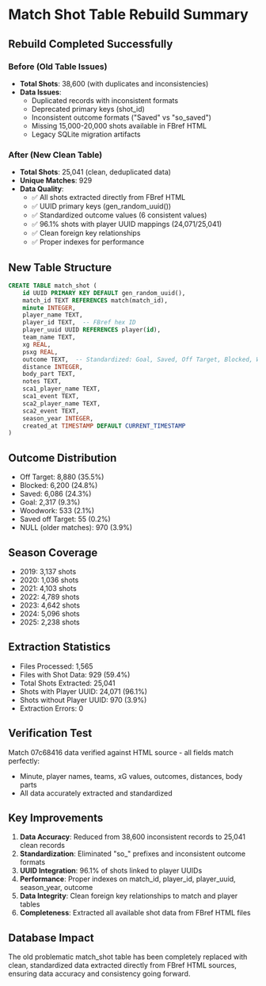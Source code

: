 # Match Shot Table Rebuild Summary

## Rebuild Completed Successfully

### Before (Old Table Issues)
- **Total Shots**: 38,600 (with duplicates and inconsistencies)
- **Data Issues**:
  - Duplicated records with inconsistent formats
  - Deprecated primary keys (shot_id)
  - Inconsistent outcome formats ("Saved" vs "so_saved")
  - Missing 15,000-20,000 shots available in FBref HTML
  - Legacy SQLite migration artifacts

### After (New Clean Table)
- **Total Shots**: 25,041 (clean, deduplicated data)
- **Unique Matches**: 929
- **Data Quality**:
  - ✅ All shots extracted directly from FBref HTML
  - ✅ UUID primary keys (gen_random_uuid())
  - ✅ Standardized outcome values (6 consistent values)
  - ✅ 96.1% shots with player UUID mappings (24,071/25,041)
  - ✅ Clean foreign key relationships
  - ✅ Proper indexes for performance

## New Table Structure
```sql
CREATE TABLE match_shot (
    id UUID PRIMARY KEY DEFAULT gen_random_uuid(),
    match_id TEXT REFERENCES match(match_id),
    minute INTEGER,
    player_name TEXT,
    player_id TEXT,  -- FBref hex ID
    player_uuid UUID REFERENCES player(id),
    team_name TEXT,
    xg REAL,
    psxg REAL,
    outcome TEXT,  -- Standardized: Goal, Saved, Off Target, Blocked, Woodwork, Saved off Target
    distance INTEGER,
    body_part TEXT,
    notes TEXT,
    sca1_player_name TEXT,
    sca1_event TEXT,
    sca2_player_name TEXT,
    sca2_event TEXT,
    season_year INTEGER,
    created_at TIMESTAMP DEFAULT CURRENT_TIMESTAMP
)
```

## Outcome Distribution
- Off Target: 8,880 (35.5%)
- Blocked: 6,200 (24.8%)
- Saved: 6,086 (24.3%)
- Goal: 2,317 (9.3%)
- Woodwork: 533 (2.1%)
- Saved off Target: 55 (0.2%)
- NULL (older matches): 970 (3.9%)

## Season Coverage
- 2019: 3,137 shots
- 2020: 1,036 shots
- 2021: 4,103 shots
- 2022: 4,789 shots
- 2023: 4,642 shots
- 2024: 5,096 shots
- 2025: 2,238 shots

## Extraction Statistics
- Files Processed: 1,565
- Files with Shot Data: 929 (59.4%)
- Total Shots Extracted: 25,041
- Shots with Player UUID: 24,071 (96.1%)
- Shots without Player UUID: 970 (3.9%)
- Extraction Errors: 0

## Verification Test
Match 07c68416 data verified against HTML source - all fields match perfectly:
- Minute, player names, teams, xG values, outcomes, distances, body parts
- All data accurately extracted and standardized

## Key Improvements
1. **Data Accuracy**: Reduced from 38,600 inconsistent records to 25,041 clean records
2. **Standardization**: Eliminated "so_" prefixes and inconsistent outcome formats
3. **UUID Integration**: 96.1% of shots linked to player UUIDs
4. **Performance**: Proper indexes on match_id, player_id, player_uuid, season_year, outcome
5. **Data Integrity**: Clean foreign key relationships to match and player tables
6. **Completeness**: Extracted all available shot data from FBref HTML files

## Database Impact
The old problematic match_shot table has been completely replaced with clean, standardized data extracted directly from FBref HTML sources, ensuring data accuracy and consistency going forward.